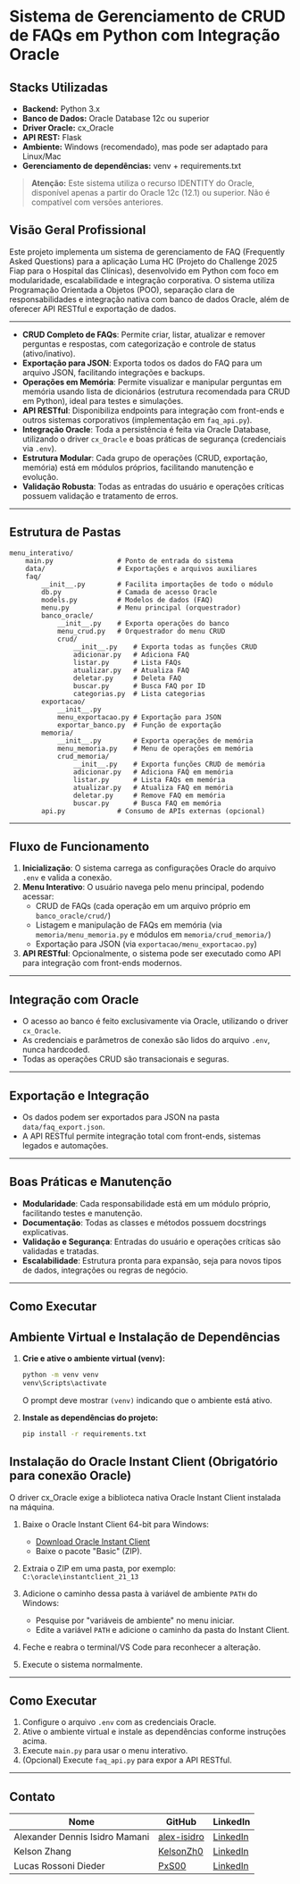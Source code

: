 # Sistema de Gerenciamento de CRUD de FAQs em Python com Integração Oracle

## Stacks Utilizadas

- **Backend:** Python 3.x
- **Banco de Dados:** Oracle Database 12c ou superior
- **Driver Oracle:** cx_Oracle
- **API REST:** Flask
- **Ambiente:** Windows (recomendado), mas pode ser adaptado para Linux/Mac
- **Gerenciamento de dependências:** venv + requirements.txt

> **Atenção:** Este sistema utiliza o recurso IDENTITY do Oracle, disponível apenas a partir do Oracle 12c (12.1) ou superior. Não é compatível com versões anteriores.

## Visão Geral Profissional

Este projeto implementa um sistema de gerenciamento de FAQ (Frequently Asked Questions) para a aplicação Luma HC (Projeto do Challenge 2025 Fiap para o Hospital das Clínicas), desenvolvido em Python com foco em modularidade, escalabilidade e integração corporativa. O sistema utiliza Programação Orientada a Objetos (POO), separação clara de responsabilidades e integração nativa com banco de dados Oracle, além de oferecer API RESTful e exportação de dados.

---

- **CRUD Completo de FAQs**: Permite criar, listar, atualizar e remover perguntas e respostas, com categorização e controle de status (ativo/inativo).
- **Exportação para JSON**: Exporta todos os dados do FAQ para um arquivo JSON, facilitando integrações e backups.
- **Operações em Memória**: Permite visualizar e manipular perguntas em memória usando lista de dicionários (estrutura recomendada para CRUD em Python), ideal para testes e simulações.
- **API RESTful**: Disponibiliza endpoints para integração com front-ends e outros sistemas corporativos (implementação em `faq_api.py`).
- **Integração Oracle**: Toda a persistência é feita via Oracle Database, utilizando o driver `cx_Oracle` e boas práticas de segurança (credenciais via `.env`).
- **Estrutura Modular**: Cada grupo de operações (CRUD, exportação, memória) está em módulos próprios, facilitando manutenção e evolução.
- **Validação Robusta**: Todas as entradas do usuário e operações críticas possuem validação e tratamento de erros.

---

## Estrutura de Pastas

```
menu_interativo/
    main.py                # Ponto de entrada do sistema
    data/                  # Exportações e arquivos auxiliares
    faq/
        __init__.py        # Facilita importações de todo o módulo
        db.py              # Camada de acesso Oracle
        models.py          # Modelos de dados (FAQ)
        menu.py            # Menu principal (orquestrador)
        banco_oracle/
            __init__.py    # Exporta operações do banco
            menu_crud.py   # Orquestrador do menu CRUD
            crud/
                __init__.py    # Exporta todas as funções CRUD
                adicionar.py   # Adiciona FAQ
                listar.py      # Lista FAQs
                atualizar.py   # Atualiza FAQ
                deletar.py     # Deleta FAQ
                buscar.py      # Busca FAQ por ID
                categorias.py  # Lista categorias
        exportacao/
            __init__.py
            menu_exportacao.py # Exportação para JSON
            exportar_banco.py  # Função de exportação
        memoria/
            __init__.py        # Exporta operações de memória
            menu_memoria.py    # Menu de operações em memória
            crud_memoria/
                __init__.py    # Exporta funções CRUD de memória
                adicionar.py   # Adiciona FAQ em memória
                listar.py      # Lista FAQs em memória
                atualizar.py   # Atualiza FAQ em memória
                deletar.py     # Remove FAQ em memória
                buscar.py      # Busca FAQ em memória
        api.py             # Consumo de APIs externas (opcional)
```

---

## Fluxo de Funcionamento

1. **Inicialização**: O sistema carrega as configurações Oracle do arquivo `.env` e valida a conexão.
2. **Menu Interativo**: O usuário navega pelo menu principal, podendo acessar:
   - CRUD de FAQs (cada operação em um arquivo próprio em `banco_oracle/crud/`)
   - Listagem e manipulação de FAQs em memória (via `memoria/menu_memoria.py` e módulos em `memoria/crud_memoria/`)
   - Exportação para JSON (via `exportacao/menu_exportacao.py`)
3. **API RESTful**: Opcionalmente, o sistema pode ser executado como API para integração com front-ends modernos.

---

## Integração com Oracle

- O acesso ao banco é feito exclusivamente via Oracle, utilizando o driver `cx_Oracle`.
- As credenciais e parâmetros de conexão são lidos do arquivo `.env`, nunca hardcoded.
- Todas as operações CRUD são transacionais e seguras.

---

## Exportação e Integração

- Os dados podem ser exportados para JSON na pasta `data/faq_export.json`.
- A API RESTful permite integração total com front-ends, sistemas legados e automações.

---

## Boas Práticas e Manutenção

- **Modularidade**: Cada responsabilidade está em um módulo próprio, facilitando testes e manutenção.
- **Documentação**: Todas as classes e métodos possuem docstrings explicativas.
- **Validação e Segurança**: Entradas do usuário e operações críticas são validadas e tratadas.
- **Escalabilidade**: Estrutura pronta para expansão, seja para novos tipos de dados, integrações ou regras de negócio.

---

## Como Executar

## Ambiente Virtual e Instalação de Dependências

1. **Crie e ative o ambiente virtual (venv):**

   ```cmd
   python -m venv venv
   venv\Scripts\activate
   ```

   O prompt deve mostrar `(venv)` indicando que o ambiente está ativo.

2. **Instale as dependências do projeto:**
   ```cmd
   pip install -r requirements.txt
   ```

## Instalação do Oracle Instant Client (Obrigatório para conexão Oracle)

O driver cx_Oracle exige a biblioteca nativa Oracle Instant Client instalada na máquina.

1. Baixe o Oracle Instant Client 64-bit para Windows:

   - [Download Oracle Instant Client](https://www.oracle.com/database/technologies/instant-client/winx64-64-downloads.html)
   - Baixe o pacote "Basic" (ZIP).

2. Extraia o ZIP em uma pasta, por exemplo: `C:\oracle\instantclient_21_13`

3. Adicione o caminho dessa pasta à variável de ambiente `PATH` do Windows:

   - Pesquise por "variáveis de ambiente" no menu iniciar.
   - Edite a variável `PATH` e adicione o caminho da pasta do Instant Client.

4. Feche e reabra o terminal/VS Code para reconhecer a alteração.

5. Execute o sistema normalmente.

---

## Como Executar

1. Configure o arquivo `.env` com as credenciais Oracle.
2. Ative o ambiente virtual e instale as dependências conforme instruções acima.
3. Execute `main.py` para usar o menu interativo.
4. (Opcional) Execute `faq_api.py` para expor a API RESTful.

---

## Contato

| Nome                           | GitHub                                        | LinkedIn                                                                |
| ------------------------------ | --------------------------------------------- | ----------------------------------------------------------------------- |
| Alexander Dennis Isidro Mamani | [alex-isidro](https://github.com/alex-isidro) | [LinkedIn](https://www.linkedin.com/in/alexander-dennis-a3b48824b/)     |
| Kelson Zhang                   | [KelsonZh0](https://github.com/KelsonZh0)     | [LinkedIn](https://www.linkedin.com/in/kelson-zhang-211456323/)         |
| Lucas Rossoni Dieder           | [PxS00](https://github.com/PxS00)             | [LinkedIn](https://www.linkedin.com/in/lucas-rossoni-dieder-32242a353/) |
